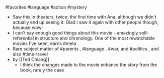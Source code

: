 #favorites #language #action #mystery

- Saw this in theaters, twice: the first time with Ana, although we didn't actually end up seeing it. Glad I saw it again with other people though, because wow!
- I can't say enough good things about this movie - amazingly self-referential in structure and chronology. One of the most rewatchable movies I've seen, earns #meta 
- Rare subject matter of #parents , #language , #war, and #politics , and also #time-travel 
-  by [[Ted Chiang]] 
	- I think the changes made to the movie enhance the story from the book, rarely the case